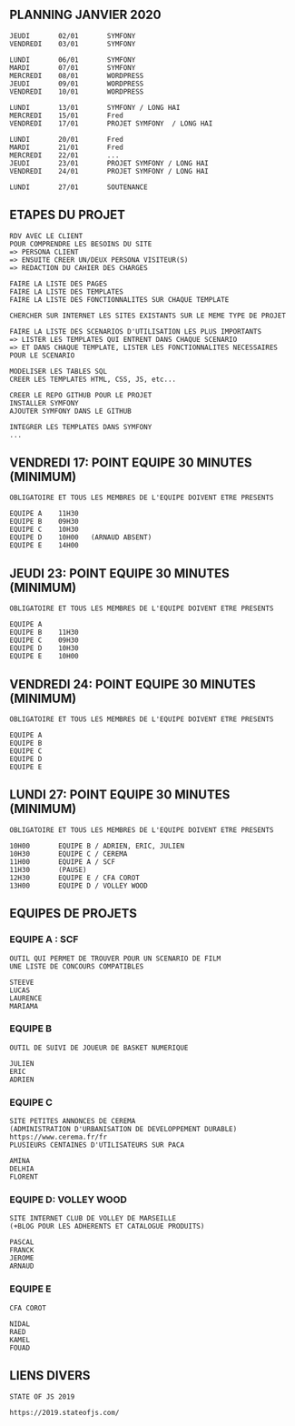 ## PLANNING JANVIER 2020

    JEUDI       02/01       SYMFONY
    VENDREDI    03/01       SYMFONY

    LUNDI       06/01       SYMFONY
    MARDI       07/01       SYMFONY
    MERCREDI    08/01       WORDPRESS
    JEUDI       09/01       WORDPRESS
    VENDREDI    10/01       WORDPRESS

    LUNDI       13/01       SYMFONY / LONG HAI
    MERCREDI    15/01       Fred
    VENDREDI    17/01       PROJET SYMFONY  / LONG HAI

    LUNDI       20/01       Fred
    MARDI       21/01       Fred
    MERCREDI    22/01       ...
    JEUDI       23/01       PROJET SYMFONY / LONG HAI
    VENDREDI    24/01       PROJET SYMFONY / LONG HAI

    LUNDI       27/01       SOUTENANCE



## ETAPES DU PROJET


    RDV AVEC LE CLIENT
    POUR COMPRENDRE LES BESOINS DU SITE
    => PERSONA CLIENT
    => ENSUITE CREER UN/DEUX PERSONA VISITEUR(S)
    => REDACTION DU CAHIER DES CHARGES

    FAIRE LA LISTE DES PAGES
    FAIRE LA LISTE DES TEMPLATES
    FAIRE LA LISTE DES FONCTIONNALITES SUR CHAQUE TEMPLATE

    CHERCHER SUR INTERNET LES SITES EXISTANTS SUR LE MEME TYPE DE PROJET

    FAIRE LA LISTE DES SCENARIOS D'UTILISATION LES PLUS IMPORTANTS
    => LISTER LES TEMPLATES QUI ENTRENT DANS CHAQUE SCENARIO
    => ET DANS CHAQUE TEMPLATE, LISTER LES FONCTIONNALITES NECESSAIRES POUR LE SCENARIO

    MODELISER LES TABLES SQL
    CREER LES TEMPLATES HTML, CSS, JS, etc...

    CREER LE REPO GITHUB POUR LE PROJET
    INSTALLER SYMFONY 
    AJOUTER SYMFONY DANS LE GITHUB

    INTEGRER LES TEMPLATES DANS SYMFONY
    ...


## VENDREDI 17: POINT EQUIPE 30 MINUTES (MINIMUM)

    OBLIGATOIRE ET TOUS LES MEMBRES DE L'EQUIPE DOIVENT ETRE PRESENTS

    EQUIPE A    11H30
    EQUIPE B    09H30
    EQUIPE C    10H30
    EQUIPE D    10H00   (ARNAUD ABSENT)
    EQUIPE E    14H00

## JEUDI 23: POINT EQUIPE 30 MINUTES (MINIMUM)

    OBLIGATOIRE ET TOUS LES MEMBRES DE L'EQUIPE DOIVENT ETRE PRESENTS

    EQUIPE A    
    EQUIPE B    11H30
    EQUIPE C    09H30
    EQUIPE D    10H30
    EQUIPE E    10H00

## VENDREDI 24: POINT EQUIPE 30 MINUTES (MINIMUM)

    OBLIGATOIRE ET TOUS LES MEMBRES DE L'EQUIPE DOIVENT ETRE PRESENTS

    EQUIPE A    
    EQUIPE B    
    EQUIPE C    
    EQUIPE D    
    EQUIPE E    

## LUNDI 27: POINT EQUIPE 30 MINUTES (MINIMUM)

    OBLIGATOIRE ET TOUS LES MEMBRES DE L'EQUIPE DOIVENT ETRE PRESENTS

    10H00       EQUIPE B / ADRIEN, ERIC, JULIEN
    10H30       EQUIPE C / CEREMA
    11H00       EQUIPE A / SCF
    11H30       (PAUSE)
    12H30       EQUIPE E / CFA COROT
    13H00       EQUIPE D / VOLLEY WOOD


## EQUIPES DE PROJETS


### EQUIPE A : SCF

    OUTIL QUI PERMET DE TROUVER POUR UN SCENARIO DE FILM
    UNE LISTE DE CONCOURS COMPATIBLES

    STEEVE
    LUCAS
    LAURENCE
    MARIAMA


### EQUIPE B

    OUTIL DE SUIVI DE JOUEUR DE BASKET NUMERIQUE

    JULIEN
    ERIC
    ADRIEN

### EQUIPE C

    SITE PETITES ANNONCES DE CEREMA
    (ADMINISTRATION D'URBANISATION DE DEVELOPPEMENT DURABLE)
    https://www.cerema.fr/fr
    PLUSIEURS CENTAINES D'UTILISATEURS SUR PACA

    AMINA
    DELHIA
    FLORENT


### EQUIPE D: VOLLEY WOOD

    SITE INTERNET CLUB DE VOLLEY DE MARSEILLE
    (+BLOG POUR LES ADHERENTS ET CATALOGUE PRODUITS)

    PASCAL
    FRANCK
    JEROME
    ARNAUD  

### EQUIPE E

    CFA COROT

    NIDAL
    RAED
    KAMEL
    FOUAD

## LIENS DIVERS

    STATE OF JS 2019

    https://2019.stateofjs.com/
